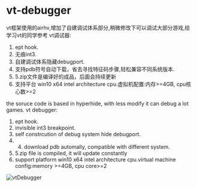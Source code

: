 # vt-debugger
vt框架使用的airhv,增加了自建调试体系部分,稍微修改下可以调试大部分游戏,给学习vt的同学参考
vt调试器:
1. ept hook.
2. 无痕int3.
3. 自建调试体系隐藏debugport.
4. 支持pdb符号自动下载，省去寻找特征码步骤,轻松兼容不同系统版本.
5. 5.zip文件是编译好的成品，后面会持续更新
6. 支持平台 win10 x64 intel architecture cpu.虚拟机配置:内存>=4GB, cpu核心数>=2

the soruce code is based in hyperhide, with less modify it can debug a lot games.
vt debugger:
1. ept hook.
2. invisible int3 breakpoint.
3. self constrcution of debug system hide debugport.
4. 4. download pdb automally, compatible with different system.
5. 5.zip file is compiled, it will update constantly
6. support platform win10 x64 intel architecture cpu.virtual machine config:memory >=4GB, cpu core>=2

![vtDebugger](https://user-images.githubusercontent.com/22963370/172332062-c2093279-8377-41ae-ace0-bc52a389b974.png)
